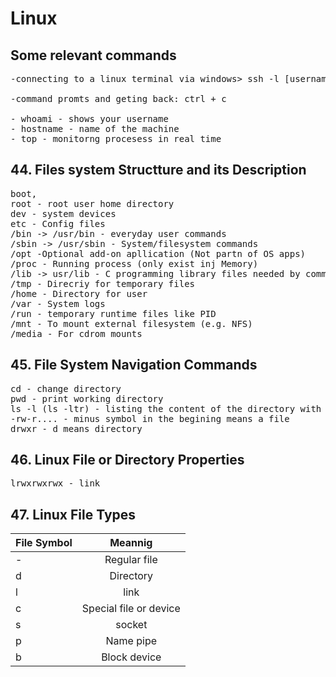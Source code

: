 # Linux

## Some relevant commands

<pre>
-connecting to a linux terminal via windows> ssh -l [username] [ip address]

-command promts and geting back: ctrl + c

- whoami - shows your username
- hostname - name of the machine
- top - monitorng procesess in real time
</pre>

## 44. Files system Structture and its Description

<pre>
boot,
root - root user home directory
dev - system devices
etc - Config files
/bin -> /usr/bin - everyday user commands
/sbin -> /usr/sbin - System/filesystem commands
/opt -Optional add-on apllication (Not partn of OS apps)
/proc - Running process (only exist inj Memory)
/lib -> usr/lib - C programming library files needed by commands and apps
/tmp - Direcriy for temporary files
/home - Directory for user
/var - System logs
/run - temporary runtime files like PID
/mnt - To mount external filesystem (e.g. NFS)
/media - For cdrom mounts
</pre>

## 45. File System Navigation Commands

<pre>
cd - change directory
pwd - print working directory
ls -l (ls -ltr) - listing the content of the directory with their properties
-rw-r.... - minus symbol in the begining means a file
drwxr - d means directory
</pre>

## 46. Linux File or Directory Properties

<pre>
lrwxrwxrwx - link
</pre>

## 47. Linux File Types

| File Symbol |        Meannig         |
| ----------- | :--------------------: |
| -           |      Regular file      |
| d           |       Directory        |
| l           |          link          |
| c           | Special file or device |
| s           |         socket         |
| p           |       Name pipe        |
| b           |      Block device      |
